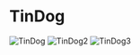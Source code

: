 # TinDog

![TinDog](https://user-images.githubusercontent.com/55345482/162949022-b5f4b7eb-6d05-4abb-975f-fd6ddfb8e94a.JPG)
![TinDog2](https://user-images.githubusercontent.com/55345482/162949057-e79303b6-ce69-4bc8-b4da-82a254d3d270.JPG)
![TinDog3](https://user-images.githubusercontent.com/55345482/162949069-e34fe701-13d7-4a8a-81dc-98371bd5c61c.JPG)
